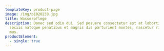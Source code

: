```yaml
---
templateKey: product-page
image: /img/p1020238.jpg
title: Wasserpflege
description: Donec sed odio dui. Sed posuere consectetur est at lobortis. Cum
  sociis natoque penatibus et magnis dis parturient montes, nascetur ridiculus
  mus.
productElement:
  - single: true
---
```

